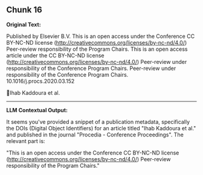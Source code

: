 ## Chunk 16

**Original Text:**

Published
by Elsevier
B.V. This is an open
access
under
the Conference
CC BY-NC-ND
license
(http://creativecommons.org/licenses/by-nc-nd/4.0/)
Peer-review
responsibility
of
the
Program
Chairs. This
is
an
open
access
article
under
the
CC
BY-NC-ND
license (http://creativecommons.org/licenses/by-nc-nd/4.0/)
Peer-review under responsibility of the Conference Program Chairs. Peer-review under responsibility of the Conference Program Chairs. 10.1016/j.procs.2020.03.152

Ihab Kaddoura et al.

---

**LLM Contextual Output:**

It seems you've provided a snippet of a publication metadata, specifically the DOIs (Digital Object Identifiers) for an article titled "Ihab Kaddoura et al." and published in the journal "Procedia - Conference Proceedings". The relevant part is:

"This is an open access
under the Conference
CC BY-NC-ND
license
(http://creativecommons.org/licenses/by-nc-nd/4.0/)
Peer-review
responsibility
of
the
Program
Chairs."
